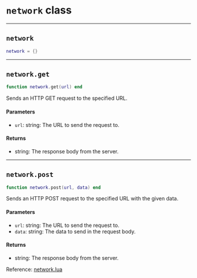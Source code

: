 # `network` class

-----

## `network`
```lua
network = {}
```

-----

## `network.get`
```lua
function network.get(url) end
```
Sends an HTTP GET request to the specified URL.

#### Parameters
- `url`: string: The URL to send the request to.
#### Returns
- string: The response body from the server.

-----

## `network.post`
```lua
function network.post(url, data) end
```
Sends an HTTP POST request to the specified URL with the given data.

#### Parameters
- `url`: string: The URL to send the request to.
- `data`: string: The data to send in the request body.
#### Returns
- string: The response body from the server.

Reference: [network.lua](https://github.com/flarialmc/scripting-wiki/tree/main/autocomplete/client/network.lua)